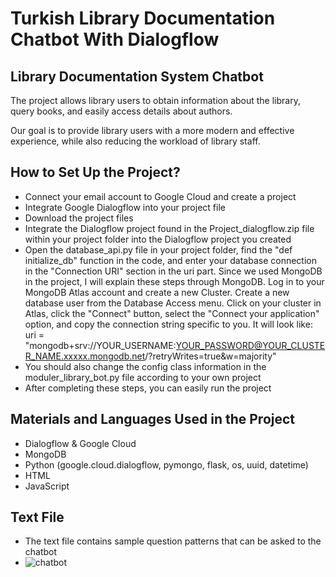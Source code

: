 # Turkish Library Documentation Chatbot With Dialogflow

## Library Documentation System Chatbot

The project allows library users to obtain information about the library, query books, and easily access details about authors.

Our goal is to provide library users with a more modern and effective experience, while also reducing the workload of library staff.

## How to Set Up the Project?

- Connect your email account to Google Cloud and create a project
- Integrate Google Dialogflow into your project file
- Download the project files
- Integrate the Dialogflow project found in the Project_dialogflow.zip file within your project folder into the Dialogflow project you created
- Open the database_api.py file in your project folder, find the "def initialize_db" function in the code, and enter your database connection in the "Connection URI" section in the uri part. Since we used MongoDB in the project, I will explain these steps through MongoDB. Log in to your MongoDB Atlas account and create a new Cluster. Create a new database user from the Database Access menu. Click on your cluster in Atlas, click the "Connect" button, select the "Connect your application" option, and copy the connection string specific to you. It will look like: uri = "mongodb+srv://YOUR_USERNAME:YOUR_PASSWORD@YOUR_CLUSTER_NAME.xxxxx.mongodb.net/?retryWrites=true&w=majority"
- You should also change the config class information in the moduler_library_bot.py file according to your own project
- After completing these steps, you can easily run the project

## Materials and Languages Used in the Project

- Dialogflow & Google Cloud
- MongoDB
- Python (google.cloud.dialogflow, pymongo, flask, os, uuid, datetime)
- HTML
- JavaScript

## Text File

- The text file contains sample question patterns that can be asked to the chatbot
- ![chatbot](https://github.com/user-attachments/assets/2477cf91-a425-4017-9529-1a9e1625edfa)
